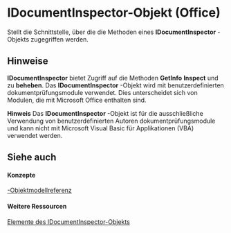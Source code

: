 
# IDocumentInspector-Objekt (Office)

Stellt die Schnittstelle, über die die Methoden eines  **IDocumentInspector** -Objekts zugegriffen werden.


## Hinweise

 **IDocumentInspector** bietet Zugriff auf die Methoden **GetInfo** **Inspect** und zu **beheben**. Das **IDocumentInspector** -Objekt wird mit benutzerdefinierten dokumentprüfungsmodule verwendet. Dies unterscheidet sich von Modulen, die mit Microsoft Office enthalten sind.


 **Hinweis**  Das  **IDocumentInspector** -Objekt ist für die ausschließliche Verwendung von benutzerdefinierten Autoren dokumentprüfungsmodule und kann nicht mit Microsoft Visual Basic für Applikationen (VBA) verwendet werden.


## Siehe auch


#### Konzepte


[-Objektmodellreferenz](499c789a-aba2-0fad-649a-0ea964cd3b5e.md)
#### Weitere Ressourcen


[Elemente des IDocumentInspector-Objekts](http://msdn.microsoft.com/library/61140922-4f7f-3547-ef3d-7b4120c5b34e%28Office.15%29.aspx)